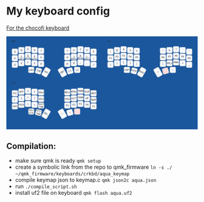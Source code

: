 # My keyboard config

[For the chocofi keyboard](https://github.com/pashutk/chocofi)

![keymap_diagram](aqua8.png "keymap")

## Compilation:
- make sure qmk is ready `qmk setup`
- create a symbolic link from the repo to qmk_firmware 
`ln -s ./ ~/qmk_firmware/keyboards/crkbd/aqua_keymap`
- compile keymap json to keymap.c `qmk json2c aqua.json`
- run `./compile_script.sh`
- install uf2 file on keyboard `qmk flash aqua.uf2` 
